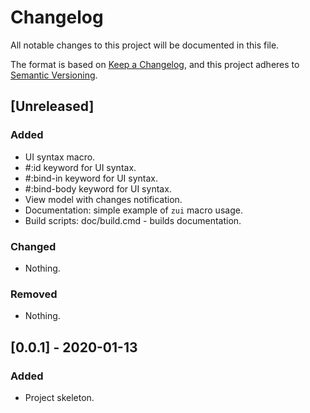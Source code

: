 # Changelog
All notable changes to this project will be documented in this file.

The format is based on [Keep a Changelog](https://keepachangelog.com/en/1.0.0/),
and this project adheres to [Semantic Versioning](https://semver.org/spec/v2.0.0.html).


## [Unreleased]

### Added
- UI syntax macro.
- #:id keyword for UI syntax.
- #:bind-in keyword for UI syntax.
- #:bind-body keyword for UI syntax.
- View model with changes notification.
- Documentation: simple example of `zui` macro usage.
- Build scripts: doc/build.cmd - builds documentation.

### Changed
- Nothing.

### Removed
- Nothing.


## [0.0.1] - 2020-01-13

### Added
- Project skeleton.
